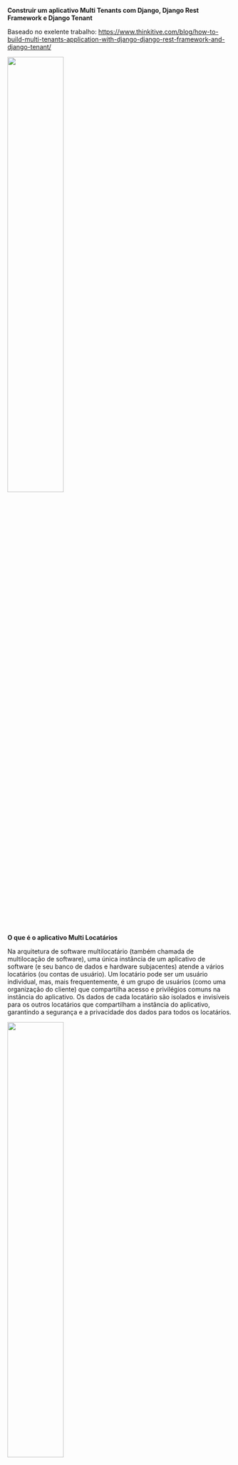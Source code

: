 <b>Construir um aplicativo Multi Tenants com Django, Django Rest Framework e Django Tenant</b>

Baseado no exelente trabalho: <a src="https://www.thinkitive.com/blog/how-to-build-multi-tenants-application-with-django-django-rest-framework-and-django-tenant/">https://www.thinkitive.com/blog/how-to-build-multi-tenants-application-with-django-django-rest-framework-and-django-tenant/</a>

<img src="https://blog.thinkitive.net/wp-content/uploads/2023/09/meta-image-3-1024x535.jpg" width="50%"></img> 

<b>O que é o aplicativo Multi Locatários</b>

Na arquitetura de software multilocatário (também chamada de multilocação de software), uma única instância de um aplicativo de software (e seu banco de dados e hardware subjacentes) atende a vários locatários (ou contas de usuário). Um locatário pode ser um usuário individual, mas, mais frequentemente, é um grupo de usuários (como uma organização do cliente) que compartilha acesso e privilégios comuns na instância do aplicativo. Os dados de cada locatário são isolados e invisíveis para os outros locatários que compartilham a instância do aplicativo, garantindo a segurança e a privacidade dos dados para todos os locatários. 

<img src="https://blog.thinkitive.net/wp-content/uploads/2023/09/What-is-Multi-Tenants-Application-1024x490.png" width="50%"></img>

<b>Tipos de modelagem multilocatários</b>

<b>Modelagem de replicação de instância:</b> - Nesta modelagem, o sistema gira uma nova instância para cada locatário. Isso é mais fácil de começar, mas difícil de escalar. Torna-se um desafio quando há mais inquilinos. É semelhante à arquitetura de locatário único.

<b>Modelagem de Segregação de Banco de Dados:</b> - Nesta modelagem, separamos bancos de dados para cada Locatário para armazenar seus dados em um banco de dados específico. Novamente, será difícil lidar com bancos de dados quando houver um aumento no número de locatários.

<b>Modelagem de segregação de esquema:</b> - Nesta modelagem, usamos um único banco de dados e uma única instância de um aplicativo. Quando criamos um novo locatário, criamos um novo esquema nesse banco de dados para esse locatário armazenar seus dados separadamente.

<img src="https://blog.thinkitive.net/wp-content/uploads/2023/09/Multi-Tenants-modelling-1024x408.png" width="50%"></img>

<b>Por que usamos aplicativos multilocatários?</b>

Vejamos um exemplo do Domínio Saúde. Neste domínio, cada cliente deseja separar e isolar seus dados uns dos outros. Os dados no domínio Saúde são suscetíveis aos pacientes, por isso os clientes desejam separá-los. No aplicativo multilocatário, separamos o banco de dados ou esquema para que os dados sejam separados. Portanto, devido à conformidade dos clientes relacionada aos dados, estamos usando um aplicativo multilocatário.

<b>O que são esquemas?</b>

Geralmente, um esquema pode ser visto como um diretório em um sistema operacional, cada diretório (esquema) com seu próprio conjunto de arquivos (tabelas e objetos). Isso permite que o mesmo nome de tabela e objetos sejam usados ​​em esquemas diferentes sem conflito.

Um banco de dados contém um ou mais esquemas nomeados, que por sua vez contêm tabelas. Os esquemas também contêm outros objetos nomeados, incluindo tipos de dados, funções e operadores. O mesmo nome de objeto pode ser usado em esquemas diferentes sem conflito; por exemplo, esquema1 e meu esquema podem conter tabelas denominadas minhatabela. Ao contrário dos bancos de dados, os esquemas não são rigidamente separados: um usuário pode acessar objetos em qualquer esquema do banco de dados ao qual esteja conectado, se tiver privilégios para fazê-lo.

<b>Existem vários motivos pelos quais alguém pode querer usar esquemas:</b>

Para permitir que muitos usuários usem um banco de dados sem interferir uns nos outros.
Organize objetos de banco de dados em grupos lógicos para torná-los mais gerenciáveis.
Aplicativos de terceiros podem ser colocados em esquemas separados para que não colidam com os nomes de outros objetos.

Os esquemas são análogos aos diretórios no nível do sistema operacional, exceto que os esquemas não podem ser aninhados. 

<b>Para mais informações:</b> <a src="https://www.postgresql.org/docs/14/ddl-schemas.html">https://www.postgresql.org/docs/14/ddl-schemas.html</a>

<b>Requisitos</b>

1. Python (v3.10) ou superior – <a src="https://www.python.org/">https://www.python.org/</a>
2. PostgreSQL (v14) recomendado – <a src="https://www.postgresql.org/">https://www.postgresql.org/</a>
3. Django (v5.0) ou superio – <a src="https://www.djangoproject.com/">https://www.djangoproject.com/</a>
4. Django Rest Framework (v3.15.0) – <a src="https://www.django-rest-framework.org/">https://www.django-rest-framework.org/</a>
5. Django Tenants (v3.5.0) ou superior – <a src="https://django-tenants.readthedocs.io/en/latest/">https://django-tenants.readthedocs.io/en/latest/</a>

<b>Python</b> – Python é uma linguagem de programação poderosa e fácil de aprender. Possui estruturas de dados eficientes de alto nível e uma abordagem simples, mas eficaz para programação orientada a objetos.

<b>PostgreSQL</b> – PostgreSQL é um poderoso sistema de banco de dados relacional de objeto de código aberto para dados persistentes.

<b>Django</b> – Django é uma estrutura web Python de alto nível que incentiva o desenvolvimento rápido e um design limpo e pragmático. Desenvolvido por desenvolvedores experientes, ele cuida do incômodo do desenvolvimento web, para que você possa se concentrar em escrever seu aplicativo sem reinventar a roda. É gratuito e de código aberto.

<b>Instalação:</b> - pip install Django==5.0

<b>Django Rest Framework</b> – O framework Django REST é um kit de ferramentas poderoso e flexível para construir APIs da Web.
<b>Instalação:</b> - pip install djangorestframework==3.15.0

<b>Django Tenant</b> – Django Tenant é um pacote; usando isso, aplicaremos multilocação em nosso aplicativo.
<b>Instalação:</b> - pip install Django-tenants ==3.5.0

<b>Nota:</b> - Há um problema neste pacote que atualmente suporta multilocação baseada em subdomínio. Além disso, isso pode dificultar novamente a manutenção de muitos subdomínios

Mas modificaremos este pacote para multilocação usando um único domínio. 

<b>Notas: -</b>

* Este aplicativo permite que sites baseados em Django tenham vários locatários por meio de esquemas PostgreSQL. Um recurso vital para todos os sites de software como serviço.
* Atualmente, o Django não fornece uma maneira simples de suportar vários inquilinos usando a mesma instância de projeto, mesmo quando apenas os dados são diferentes. Como não queremos que você execute muitas cópias do seu projeto, você poderá ter o seguinte:
* Vários clientes em execução na mesma instância
– Dados compartilhados e específicos do locatário
– Tenant View-Routing (aceitar o locatário via cabeçalho e depois usar roteamento)

<b>Criar aplicativo de multilocação</b>

<b>1. Crie um aplicativo Django básico</b>

O comando abaixo é usado para criar um projeto Django com o nome django_multi_tenancy
Django-admin start project django_multi_tenancy

<b>2. Crie um aplicativo</b>

O comando abaixo é usado para criar um aplicativo Django com o nome app
– python manage.py start app

<b>3. Crie dois modelos</b>

<b>a. Modelo de Inquilino</b> – Este modelo é responsável por armazenar os nomes dos inquilinos. Você pode adicionar mais campos, se necessário no seu caso.
<b>b. Modelo de Domínio</b> – Este modelo armazena domínios de locatários exclusivos para cada locatário.

From Django.Db import models
from django_tenants.models import DomainMixin, TenantMixin
class Tenant(TenantMixin):
name = models.CharField(max_length=100, unique=True)
#default true, the schema will be automatically created and synced when it is saved
auto_create_schema = True
class Domain(DomainMixin):
Pass

<b>4. Configurações básicas</b>

– Você terá que fazer as seguintes modificações em seu arquivo settings.py.
– Essa configuração é necessária para a multilocação do aplicativo no aplicativo para lidar com a multilocação baseada em esquema.
– Sua configuração DATABASE_ENGINE precisa ser alterada para 
DATABASES = {
"default": {
"ENGINE": "django_tenants.postgresql_backend",
#..
}
}

<b>5. Adicione django_tenants.routers.TenantSyncRouter à sua configuração DATABASE_ROUTERS para que os aplicativos corretos possam ser sincronizados, dependendo do que está sendo sincronizado (shared or Tenant)</b>

Este roteador é responsável por lidar com o roteamento para um locatário específico. Quando alteramos o esquema com base no Locatário, isso resolverá essa situação. Usaremos o roteamento para mudar para um esquema de locatário específico.
DATABASE_ROUTERS=(
"django_tenants.routers.TenantSyncRouter",
) 

<b>6. Crie um arquivo middleware.py e adicione este código</b>

Este é um dos arquivos e códigos críticos onde iremos verificar e verificar o Locatário e mudar o esquema com base no Locatário. Quando enviamos o nome do locatário do Tenant-Header, no middleware, encontre esse nome e valide o nome do locatário correto. Se isso estiver correto, alteramos o esquema para esse locatário específico. O código abaixo é responsável por esta lógica. 

```python
s = "
from django.conf import settings
from django.core.exceptions import DisallowedHost
from django.db import connection
from django.http import Http404
from django.urls import set_urlconf
from django.utils.deprecation import MiddlewareMixin

"""
@autor: Marlon
@github: https://github.com/marlonmarques/django_rest_tenant
"""

from django_tenants.utils import (
    remove_www,
    get_public_schema_name,
    get_tenant_types,
    has_multi_type_tenants,
    get_tenant_domain_model,
    get_public_schema_urlconf,
)
from .models import Tenant

class TenantMainMiddleware(MiddlewareMixin):
    TENANT_NOT_FOUND_EXCEPTION = Http404
    """
    This middleware should be placed at the very top of the middleware stack.
    Selects the proper database schema using the request host. Can fail in
    various ways which is better than corrupting or revealing data.
    """

    @staticmethod
    def hostname_from_request(request):
        """Extracts hostname from request. Used for custom requests filtering.
        By default removes the request's port and common prefixes.
        """
        return remove_www(request.get_host().split(":")[0])

    def get_tenant(self, domain_model, hostname):
        domain = domain_model.objects.select_related("tenant").get(domain=hostname)
        return domain.tenant

    def process_request(self, request):
        # Connection needs first to be at the public schema, as this is where
        # the tenant metadata is stored.

        connection.set_schema_to_public()
        try:
            hostname = self.hostname_from_request(request)
        except DisallowedHost:
            from django.http import HttpResponseNotFound

            return HttpResponseNotFound()
        #Check the Tenant from headers to change the schema for each request.
        if "Tenant-Header" in request.headers:
            tenant_name = request.headers.get("Tenant-Header")
            domain_model = Tenant
        else:
            domain_model = get_tenant_domain_model()
            
        try:
            if "Tenant-Header" in request.headers:
                tenant = Tenant.objects.get(name__iexact=tenant_name)
            else:
                tenant = self.get_tenant(domain_model, hostname)
        except domain_model.DoesNotExist:
            self.no_tenant_found(request, hostname)
            return

        tenant.domain_url = hostname
        request.tenant = tenant
        connection.set_tenant(request.tenant)
        self.setup_url_routing(request)

    def no_tenant_found(self, request, hostname):
        """What should happen if no tenant is found.
        This makes it easier if you want to override the default behavior"""
        if (
            hasattr(settings, "SHOW_PUBLIC_IF_NO_TENANT_FOUND")
            and settings.SHOW_PUBLIC_IF_NO_TENANT_FOUND
        ):
            self.setup_url_routing(request=request, force_public=True)
        else:
            raise self.TENANT_NOT_FOUND_EXCEPTION(
                'No tenant for hostname "%s"' % hostname
            )

    @staticmethod
    def setup_url_routing(request, force_public=False):
        """
        Sets the correct url conf based on the tenant
        :param request:
        :param force_public
        """
        public_schema_name = get_public_schema_name()
        if has_multi_type_tenants():
            tenant_types = get_tenant_types()
            if not hasattr(request, "tenant") or (
                (force_public or request.tenant.schema_name == get_public_schema_name())
                and "URLCONF" in tenant_types[public_schema_name]
            ):
                request.urlconf = get_public_schema_urlconf()
            else:
                tenant_type = request.tenant.get_tenant_type()
                request.urlconf = tenant_types[tenant_type]["URLCONF"]
            set_urlconf(request.urlconf)

        else:
            # Do we have a public-specific urlconf?
            if hasattr(settings, "PUBLIC_SCHEMA_URLCONF") and (
                force_public or request.tenant.schema_name == get_public_schema_name()
            ):
                request.urlconf = settings.PUBLIC_SCHEMA_URLCONF
"
print s
```